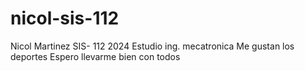 # nicol-sis-112
Nicol Martinez SIS- 112 2024 
Estudio ing. mecatronica
Me gustan los deportes
Espero llevarme bien con todos